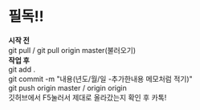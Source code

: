 # 필독!!
**시작 전**  
git pull / git pull origin master(불러오기)  
**작업 후**  
git add .  
git commit -m "내용(년도/월/일 -추가한내용 메모처럼 적기)"  
git push origin master / origin origin  
깃허브에서 F5눌러서 제대로 올라갔는지 확인 후 카톡!
